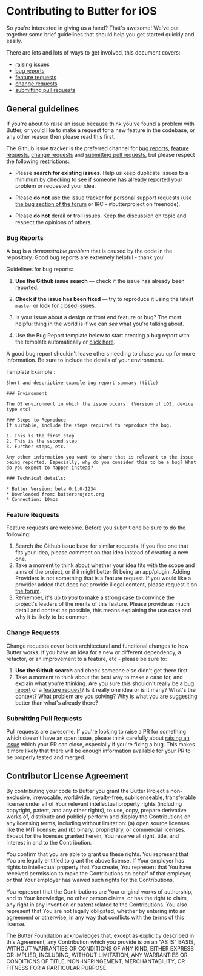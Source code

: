 # Contributing to Butter for iOS

So you're interested in giving us a hand? That's awesome! We've put together some brief guidelines that should help
you get started quickly and easily.

There are lots and lots of ways to get involved, this document covers:

* [raising issues](#report-a-bug)
* [bug reports](#bugs)
* [feature requests](#features)
* [change requests](#changes)
* [submitting pull requests](#pull-requests)


<a name="report-a-bug"></a>
## General guidelines

If you're about to raise an issue because think you've found a problem with Butter, or you'd like to make a request
for a new feature in the codebase, or any other reason then please read this first.

The Github issue tracker is the preferred channel for [bug reports](#bugs),
[feature requests](#features), [change requests](#changes) and [submitting pull
requests](#pull-requests), but please respect the following restrictions:

* Please **search for existing issues**. Help us keep duplicate issues to a minimum by checking to see if someone
has already reported your problem or requested your idea.

* Please **do not** use the issue tracker for personal support requests (use
  [the bug section of the forum](http://discuss.butterproject.org) or IRC - #butterproject on freenode).

* Please **do not** derail or troll issues. Keep the discussion on topic and respect the opinions of others.

<a name="bugs"></a>
### Bug Reports

A bug is a _demonstrable problem_ that is caused by the code in the repository.
Good bug reports are extremely helpful - thank you!

Guidelines for bug reports:

1. **Use the Github issue search** &mdash; check if the issue has already been reported.

2. **Check if the issue has been fixed** &mdash; try to reproduce it using the latest `master` or look for [closed issues](/popcorntime/ios/issues?state=closed).

3. Is your issue about a design or front end feature or bug? The most helpful thing in the world is if we can *see* what you're talking about.

3. Use the Bug Report template below to start creating a bug report with the template automatically or [click here](http://bit.ly/18JXvdo).

A good bug report shouldn't leave others needing to chase you up for more information. Be sure to include the details of your environment.

Template Example :
```
Short and descriptive example bug report summary (title)

### Environment

The OS environment in which the issue occurs. (Version of iOS, device type etc)

### Steps to Reproduce
If suitable, include the steps required to reproduce the bug.

1. This is the first step
2. This is the second step
3. Further steps, etc.

Any other information you want to share that is relevant to the issue being reported. Especially, why do you consider this to be a bug? What do you expect to happen instead?

### Technical details:

* Butter Version: beta 0.1.0-1234
* Downloaded from: butterproject.org
* Connection: 10mbs
```

<a name="features"></a>
### Feature Requests

Feature requests are welcome. Before you submit one be sure to do the following:

1. Search the Github issue base for similar requests. If you fine one that fits your idea, please comment on
that idea instead of creating a new one.
2. Take a moment to think about whether your idea fits with the scope and aims of the project, or if it might
better fit being an app/plugin. Adding Providers is not something that is a feature request. If you would like
a provider added that does not provide illegal content, please request it on [the forum](http://discuss.butterproject.org).
3. Remember, it's up to *you* to make a strong case to convince the project's leaders of the merits of this
feature. Please provide as much detail and context as possible, this means explaining the use case and why it is
likely to be common.


<a name="changes"></a>
### Change Requests

Change requests cover both architectural and functional changes to how Butter works. If you have an idea for a
new or different dependency, a refactor, or an improvement to a feature, etc  - please be sure to:

1. **Use the Github search** and check someone else didn't get there first
2. Take a moment to think about the best way to make a case for, and explain what you're thinking. Are you sure
this shouldn't really be a [bug report](#bug-reports) or a [feature request](#feature-requests)? Is it really one
idea or is it many? What's the context? What problem are you solving? Why is what you are suggesting better than
what's already there?


<a name="pull-requests"></a>
### Submitting Pull Requests

Pull requests are awesome. If you're looking to raise a PR for something which doesn't have an open issue, please think carefully about [raising an issue](#report-a-bug) which your PR can close, especially if you're fixing a bug. This makes it more likely that there will be enough information available for your PR to be properly tested and merged.

## Contributor License Agreement

By contributing your code to Butter you grant the Butter Project a non-exclusive, irrevocable, worldwide,
royalty-free, sublicenseable, transferable license under all of Your relevant intellectual property rights
(including copyright, patent, and any other rights), to use, copy, prepare derivative works of, distribute and
publicly perform and display the Contributions on any licensing terms, including without limitation:
(a) open source licenses like the MIT license; and (b) binary, proprietary, or commercial licenses. Except for the
licenses granted herein, You reserve all right, title, and interest in and to the Contribution.

You confirm that you are able to grant us these rights. You represent that You are legally entitled to grant the
above license. If Your employer has rights to intellectual property that You create, You represent that You have
received permission to make the Contributions on behalf of that employer, or that Your employer has waived such
rights for the Contributions.

You represent that the Contributions are Your original works of authorship, and to Your knowledge, no other person
claims, or has the right to claim, any right in any invention or patent related to the Contributions. You also
represent that You are not legally obligated, whether by entering into an agreement or otherwise, in any way that
conflicts with the terms of this license.

The Butter Foundation acknowledges that, except as explicitly described in this Agreement, any Contribution which
you provide is on an "AS IS" BASIS, WITHOUT WARRANTIES OR CONDITIONS OF ANY KIND, EITHER EXPRESS OR IMPLIED,
INCLUDING, WITHOUT LIMITATION, ANY WARRANTIES OR CONDITIONS OF TITLE, NON-INFRINGEMENT, MERCHANTABILITY, OR FITNESS
FOR A PARTICULAR PURPOSE.